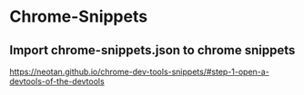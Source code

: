 # Chrome-Snippets

## Import chrome-snippets.json to chrome snippets

https://neotan.github.io/chrome-dev-tools-snippets/#step-1-open-a-devtools-of-the-devtools
